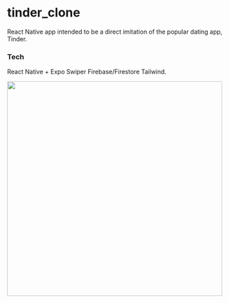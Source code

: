 # tinder_clone

React Native app intended to be a direct imitation of the popular dating app, Tinder. 
### Tech

React Native + Expo
Swiper
Firebase/Firestore
Tailwind.

<img src="https://p39.f2.n0.cdn.getcloudapp.com/items/6quEBA19/b77d5d9a-5d5b-4287-bc7e-ad780c5a9d83.jpg?v=44bfcdcca5bb8f9d48492f9bf1f328b9" height="500"/>


